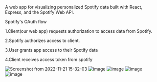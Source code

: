 A web app for visualizing personalized Spotify data built with React, Express, and the Spotify Web API.

Spotify's OAuth flow

1.Client(our web app) requests authorization to access data from Spotify.

2.Spotify authorizes access to client.

3.User grants app access to their Spotify data

4.Client receives access token from spotify

![Screenshot from 2022-11-21 15-32-03](https://user-images.githubusercontent.com/83279947/203022867-5acebf53-60fe-482e-a14c-5b086ccc2722.png)
![image](https://user-images.githubusercontent.com/83279947/205684456-b8e370b4-e834-490f-a5d4-a2e27900b303.png)
![image](https://user-images.githubusercontent.com/83279947/205683590-3c45dfd4-3c11-4095-888b-67119b69e32d.png)
![image](https://user-images.githubusercontent.com/83279947/205683890-104d52de-a88d-4127-8830-a06d7530802b.png)
![image](https://user-images.githubusercontent.com/83279947/205684051-1512778c-f94a-4637-a258-781258bf0e7a.png)

